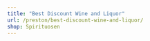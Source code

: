 ```yaml
---
title: "Best Discount Wine and Liquor"
url: /preston/best-discount-wine-and-liquor/
shop: Spirituosen
---
```

